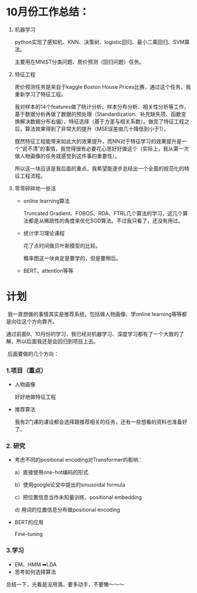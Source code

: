 # 10月份工作总结：

1. 机器学习

   python实现了感知机、KNN、决策树、logistic回归、最小二乘回归、SVM算法。

   主要用在MNIST分类问题、房价预测（回归问题）任务。

2. 特征工程

   房价预测任务是来自于kaggle Boston House Prices比赛，通过这个任务，我重新学习了特征工程。

   我对样本的14个features做了统计分析、样本分布分析、相关性分析等工作，基于数据分析再做了数据的预处理（Standardization、补充缺失项、函数变换解决数据分布右偏）、特征选择（基于方差与相关系数）。做完了特征工程之后，算法效果得到了非常大的提升（MSE误差由几十降低到小于1）。

   既然特征工程能带来如此大的效果提升，而NN对于特征学习的效果提升是一个“说不清”的事情，我觉得很有必要花心思好好做这个（实际上，我从第一次做人物画像的任务就感觉到这件事的重要性）。

   所以这一块应该是我后面的重点，我希望能逐步总结出一个全面的规范化的特征工程流程。

3. 零零碎碎地一些活

   * online learning算法

     Truncated Gradient、FOBOS、RDA、FTRL几个算法的学习，这几个算法都是从稀疏性的角度来优化SGD算法。不过我只看了，还没有用过。

   * 统计学习理论课程

     花了点时间做贝叶斯模型的比较。

     概率图这一块肯定是要学的，但是要稍后。

   * BERT、attention等等

# 计划

​	我一直想做的事情其实是推荐系统，包括做人物画像、学online learning等等都是向往这个方向靠齐。

​	通过前面9、10月份的学习，我已经对机器学习、深度学习都有了一个大致的了解，所以后面我还是会回归到项目上去。

​	后面要做的几个方向：

### 1.项目（重点）

- 人物画像

  好好地做特征工程

- 推荐算法

  我有2门课的课设都会选择跟推荐相关的任务，还有一些想看的资料也准备好了。

### 2. 研究

* 考虑不同的positional encoding对Transformer的影响：

  a）直接使用one-hot编码的形式

  b）使用google论文中提出的sinusoidal formula

  c）把位置信息当作未知量训练，positional embedding

  d)  用词的位置信息分布做positional encoding

* BERT的应用

  Fine-tuning

### 3.学习

* EM、HMM ➡LDA
* 思考如何选择算法




总结一下，光看是没用滴，要多动手，不要懒～～～

